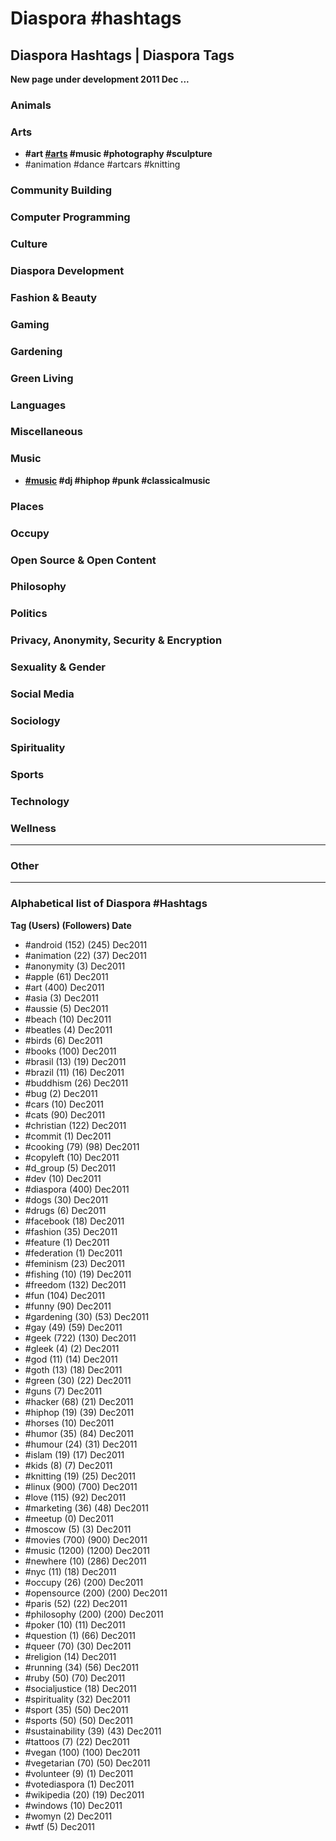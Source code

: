# Diaspora #hashtags
## Diaspora Hashtags | Diaspora Tags

**New page under development 2011 Dec ...**

### Animals

### Arts

- **\#art [\#arts](#) \#music \#photography \#sculpture**
- \#animation \#dance \#artcars \#knitting 

### Community Building

### Computer Programming

### Culture

### Diaspora Development

### Fashion & Beauty

### Gaming

### Gardening

### Green Living

### Languages

### Miscellaneous

### Music

- **[\#music](#) \#dj \#hiphop \#punk \#classicalmusic**

### Places

### Occupy

### Open Source & Open Content

### Philosophy

### Politics

### Privacy, Anonymity, Security & Encryption

### Sexuality & Gender

### Social Media

### Sociology

### Spirituality

### Sports

### Technology

### Wellness

---

### Other

---

### Alphabetical list of Diaspora #Hashtags

**Tag (Users) (Followers) Date**

- \#android (152) (245) Dec2011 
- \#animation (22) (37) Dec2011 
- \#anonymity (3) Dec2011 
- \#apple (61) Dec2011 
- \#art (400) Dec2011 
- \#asia (3) Dec2011 
- \#aussie (5) Dec2011 
- \#beach (10) Dec2011 
- \#beatles (4) Dec2011 
- \#birds (6) Dec2011 
- \#books (100) Dec2011 
- \#brasil (13) (19) Dec2011 
- \#brazil (11) (16) Dec2011 
- \#buddhism (26) Dec2011 
- \#bug (2) Dec2011 
- \#cars (10) Dec2011 
- \#cats (90) Dec2011 
- \#christian (122) Dec2011 
- \#commit (1) Dec2011 
- \#cooking (79) (98) Dec2011 
- \#copyleft (10) Dec2011 
- \#d_group (5) Dec2011 
- \#dev (10) Dec2011 
- \#diaspora (400) Dec2011 
- \#dogs (30) Dec2011 
- \#drugs (6) Dec2011 
- \#facebook (18) Dec2011 
- \#fashion (35) Dec2011 
- \#feature (1) Dec2011 
- \#federation (1) Dec2011 
- \#feminism (23) Dec2011 
- \#fishing (10) (19) Dec2011 
- \#freedom (132) Dec2011 
- \#fun (104) Dec2011 
- \#funny (90) Dec2011 
- \#gardening (30) (53) Dec2011 
- \#gay (49) (59) Dec2011 
- \#geek (722) (130) Dec2011 
- \#gleek (4) (2) Dec2011 
- \#god (11) (14) Dec2011 
- \#goth (13) (18) Dec2011 
- \#green (30) (22) Dec2011 
- \#guns (7) Dec2011 
- \#hacker (68) (21) Dec2011 
- \#hiphop (19) (39) Dec2011 
- \#horses (10) Dec2011 
- \#humor (35) (84) Dec2011 
- \#humour (24) (31) Dec2011 
- \#islam (19) (17) Dec2011 
- \#kids (8) (7) Dec2011 
- \#knitting (19) (25) Dec2011 
- \#linux (900) (700) Dec2011 
- \#love (115) (92) Dec2011 
- \#marketing (36) (48) Dec2011 
- \#meetup (0) Dec2011 
- \#moscow (5) (3) Dec2011 
- \#movies (700) (900) Dec2011 
- \#music (1200) (1200) Dec2011 
- \#newhere (10) (286) Dec2011 
- \#nyc (11) (18) Dec2011 
- \#occupy (26) (200) Dec2011 
- \#opensource (200) (200) Dec2011 
- \#paris (52) (22) Dec2011 
- \#philosophy (200) (200) Dec2011 
- \#poker (10) (11) Dec2011 
- \#question (1) (66) Dec2011 
- \#queer (70) (30) Dec2011 
- \#religion (14) Dec2011 
- \#running (34) (56) Dec2011 
- \#ruby (50) (70) Dec2011 
- \#socialjustice (18) Dec2011 
- \#spirituality (32) Dec2011 
- \#sport (35) (50) Dec2011 
- \#sports (50) (50) Dec2011 
- \#sustainability (39) (43) Dec2011 
- \#tattoos (7) (22) Dec2011 
- \#vegan (100) (100) Dec2011 
- \#vegetarian (70) (50) Dec2011 
- \#volunteer (9) (1) Dec2011 
- \#votediaspora (1) Dec2011 
- \#wikipedia (20) (19) Dec2011 
- \#windows (10) Dec2011 
- \#womyn (2) Dec2011 
- \#wtf (5) Dec2011